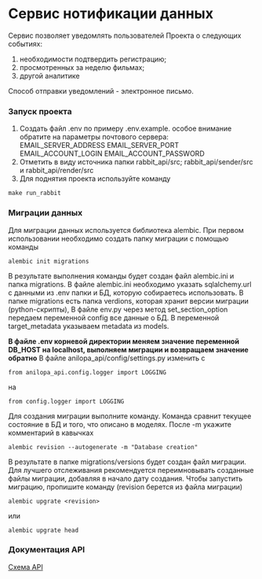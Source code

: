 # Сервис нотификации данных
Сервис позволяет уведомлять пользователей Проекта о следующих событиях:

1) необходимости подтвердить регистрацию;
2) просмотренных за неделю фильмах;
3) другой аналитике

Способ отправки уведомлений - электронное письмо.

### Запуск проекта
1. Создать файл .env по примеру .env.example.
особое внимание обратите на параметры почтового сервера: 
EMAIL_SERVER_ADDRESS EMAIL_SERVER_PORT EMAIL_ACCOUNT_LOGIN EMAIL_ACCOUNT_PASSWORD
2. Отметить в виду источника папки rabbit_api/src; rabbit_api/sender/src и rabbit_api/render/src
3. Для поднятия проекта используйте команду
```
make run_rabbit
```


### Миграции данных
Для миграции данных используется библиотека alembic.
При первом использовании необходимо создать папку миграции с помощью команды
```
alembic init migrations
```
В результате выполнения команды будет создан файл alembic.ini и папка migrations.
В файле alembic.ini необходимо указать sqlalchemy.url с данными из .env папки и БД, которую собираетесь использовать.
В папке migrations есть папка verdions, которая хранит версии миграции (python-скрипты),
В файле env.py через метод set_section_option передаем переменной config все данные о БД.
В переменной target_metadata указываем metadata из models.

**В файле .env корневой директории меняем значение переменной DB_HOST на localhost, выполняем миграции и возвращаем значение обратно**
В файле anilopa_api/config/settings.py изменить с
```
from anilopa_api.config.logger import LOGGING
```
на
```
from config.logger import LOGGING
```

Для создания миграции выполните команду. Команда сравнит текущее состояние в БД и того, что описано в моделях.
После -m укажите комментарий в кавычках
```
alembic revision --autogenerate -m "Database creation"
```
В результате в папке migrations/versions будет создан файл миграции.
Для лучшего отслеживания рекомендуется переимновывать созданные файлы миграции, добавляя в начало дату создания.
Чтобы запустить миграцию, пропишите команду (revision берется из файла миграции)
```
alembic upgrate <revision>
```
или
```
alembic upgrate head
```

### Документация API

[Схема API](127.0.0.1:8000/api/openapi)

